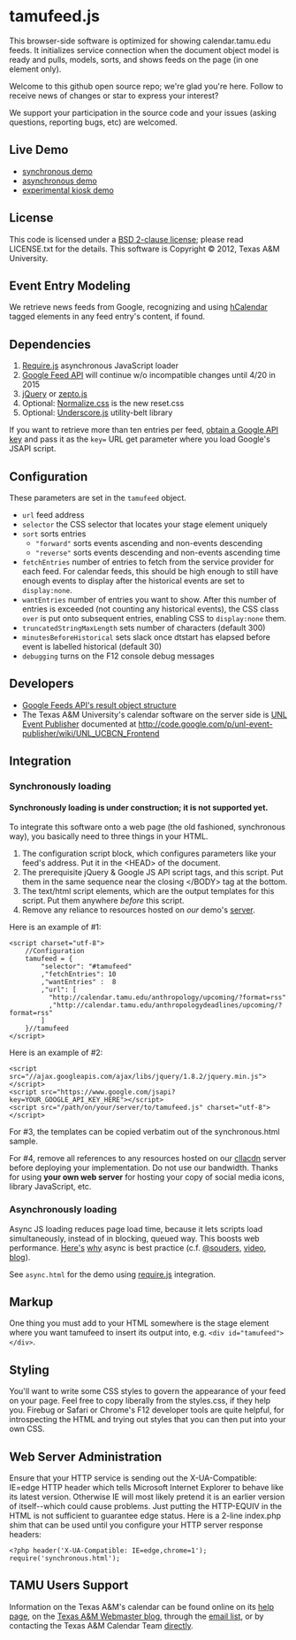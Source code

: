 # tamufeed.js

This browser-side software is optimized for showing calendar.tamu.edu
feeds. It initializes service connection when the document object model
is ready and pulls, models, sorts, and shows feeds on the page (in one
element only).

Welcome to this github open source repo; we're glad you're here.
Follow to receive news of changes or star to express your interest?

We support your participation in the source code
and your issues (asking questions, reporting bugs, etc) are welcomed.

## Live Demo

* [synchronous demo](http://cllacdn.tamu.edu/calendar/sync.php)
* [asynchronous demo](http://cllacdn.tamu.edu/calendar/)
* [experimental kiosk demo](http://cllacdn.tamu.edu/calendar/kiosk.php)

## License

This code is licensed under a
[BSD 2-clause license](http://opensource.org/licenses/BSD-2-Clause);
please read LICENSE.txt for the details.
This software is Copyright © 2012, Texas A&M University.

## Event Entry Modeling

We retrieve news feeds from Google, recognizing and using
[hCalendar](http://microformats.org/wiki/hcalendar) tagged elements
in any feed entry's content, if found.

## Dependencies

1. [Require.js](http://requirejs.org/) asynchronous JavaScript loader
2. [Google Feed API](https://developers.google.com/feed/) will continue w/o incompatible changes until 4/20 in 2015
3. [jQuery](http://jquery.com/) or [zepto.js](http://zeptoJS.com/)
4. Optional: [Normalize.css](http://necolas.github.com/normalize.css/) is the new reset.css
5. Optional: [Underscore.js](http://underscorejs.org/) utility-belt library

If you want to retrieve more than ten entries per feed, 
[obtain a Google API key](https://developers.google.com/maps/documentation/javascript/tutorial#api_key)
and pass it as the `key=` URL get parameter where you load Google's JSAPI script.

## Configuration

These parameters are set in the `tamufeed` object.

* `url` feed address
* `selector` the CSS selector that locates your stage element uniquely
* `sort` sorts entries
    * `"forward"` sorts events ascending and non-events descending
    * `"reverse"` sorts events descending and non-events ascending time
* `fetchEntries` number of entries to fetch from the service provider for each feed. For calendar feeds, this should be high enough to still have enough events to display after the historical events are set to `display:none`.
* `wantEntries` number of entries you want to show. After this number of entries is exceeded (not counting any historical events), the CSS class `over` is put onto subsequent entries, enabling CSS to `display:none` them.
* `truncatedStringMaxLength` sets number of characters (default 300)
* `minutesBeforeHistorical` sets slack once dtstart has elapsed before event is labelled historical (default 30)
* `debugging` turns on the F12 console debug messages

## Developers

* [Google Feeds API's result object structure](https://developers.google.com/feed/v1/jsondevguide#resultJson)
* The Texas A&M University's calendar software on the server side is
[UNL Event Publisher](http://events.unl.edu/) documented at
http://code.google.com/p/unl-event-publisher/wiki/UNL_UCBCN_Frontend

## Integration

### Synchronously loading

#### Synchronously loading is under construction; it is not supported yet.

To integrate this software onto a web page (the old fashioned, synchronous way), you basically need to three things in your HTML.

1. The configuration script block, which configures parameters like your feed's address. Put it in the &lt;HEAD&gt; of the document.
2. The prerequisite jQuery & Google JS API script tags, and this script. Put them in the same sequence near the closing &lt;/BODY&gt; tag at the bottom.
3. The text/html script elements, which are the output templates for this script. Put them anywhere *before* this script.
4. Remove any reliance to resources hosted on *our* demo's
[server](http://cllacdn.tamu.edu/html/home.html).

Here is an example of #1:

    <script charset="utf-8">
        //Configuration
        tamufeed = {
            "selector": "#tamufeed"
            ,"fetchEntries": 10
            ,"wantEntries" :  8
            ,"url": [
              "http://calendar.tamu.edu/anthropology/upcoming/?format=rss"
              ,"http://calendar.tamu.edu/anthropologydeadlines/upcoming/?format=rss"
            ]
        }//tamufeed
    </script>

Here is an example of #2:

    <script src="//ajax.googleapis.com/ajax/libs/jquery/1.8.2/jquery.min.js"></script>
    <script src="https://www.google.com/jsapi?key=YOUR_GOOGLE_API_KEY_HERE"></script>
    <script src="/path/on/your/server/to/tamufeed.js" charset="utf-8"></script>

For #3, the templates can be copied verbatim out of the synchronous.html sample.

For #4, remove all references to any resources hosted on our
[cllacdn](http://cllacdn.tamu.edu/html/home.html) server
before deploying your implementation. Do not use our bandwidth.
Thanks for using **your own web server** for hosting your copy of social media 
icons, library JavaScript, etc.


### Asynchronously loading

Async JS loading reduces page load time, because it lets scripts load simultaneously, instead of in blocking, queued way. This boosts web performance.
[Here's](http://css-tricks.com/thinking-async/)
[why](http://requirejs.org/docs/why.html) async is best practice
(c.f.
[@souders](http://twitter.com/souders),
[video](http://radar.oreilly.com/2012/04/velocity-podcast-series-p1.html),
[blog](http://www.stevesouders.com/blog/2010/05/07/wpo-web-performance-optimization/)).

See `async.html` for the demo using [require.js](http://requirejs.org/)
integration. 

## Markup

One thing you must add to your HTML somewhere is the stage element where you
want tamufeed to insert its output into, e.g. `<div id="tamufeed"></div>`.

## Styling

You'll want to write some CSS styles to govern the appearance of your
feed on your page. Feel free to copy liberally from the styles.css, if they
help you.  Firebug or Safari or Chrome's F12 developer tools are quite helpful,
for introspecting the HTML and trying out styles that you can then put into
your own CSS.

## Web Server Administration

Ensure that your HTTP service is sending out the X-UA-Compatible: IE=edge 
HTTP header which tells Microsoft Internet Explorer to behave like its latest
version. Otherwise IE will most likely pretend it is an earlier version of 
itself--which could cause problems. Just putting the HTTP-EQUIV in the HTML is
not sufficient to guarantee edge status. Here is a 2-line index.php shim that
can be used until you configure your HTTP server response headers:

    <?php header('X-UA-Compatible: IE=edge,chrome=1');
    require('synchronous.html');

## TAMU Users Support

Information on the Texas A&M's calendar can be found online on its
[help page](http://marcomm.tamu.edu/web/calendar/help.html),
on the [Texas A&M Webmaster blog](http://webmaster.tamu.edu/category/calendar/),
through the [email list](http://marcomm.tamu.edu/web/calendar/documentation.html#listserv),
or by contacting the Texas A&M Calendar Team [directly](calendar@tamu.edu).
